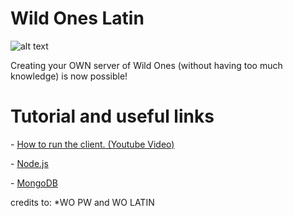 # Wild Ones Latin

![alt text](https://i.imgur.com/8OUniU7.png)


Creating your OWN server of Wild Ones (without having too much knowledge) is now possible!


# Tutorial and useful links

<p>- <a href="https://youtu.be/YFtHMBbn2MU">How to run the client. (Youtube Video)</a></p>
<p>- <a href="http://nodejs.org/">Node.js</a></p>
<p>- <a href="https://www.mongodb.com/download-center?jmp=nav#community">MongoDB</a></p>


credits to:
*WO PW
and WO LATIN 
